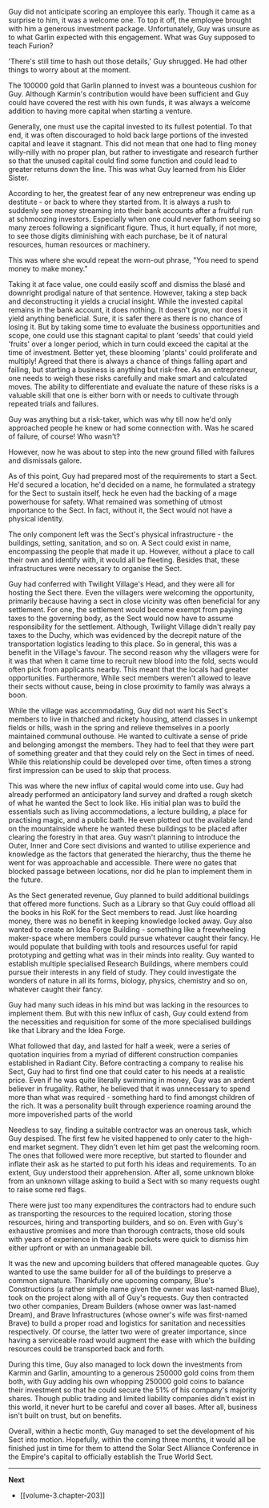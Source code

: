
Guy did not anticipate scoring an employee this early. Though it came as a surprise to him, it was a welcome one. To top it off, the employee brought with him a generous investment package. Unfortunately, Guy was unsure as to what Garlin expected with this engagement. What was Guy supposed to teach Furion?

'There's still time to hash out those details,' Guy shrugged. He had other things to worry about at the moment.

The 100000 gold that Garlin planned to invest was a bounteous cushion for Guy. Although Karmin's contribution would have been sufficient and Guy could have covered the rest with his own funds, it was always a welcome addition to having more capital when starting a venture.

Generally, one must use the capital invested to its fullest potential. To that end, it was often discouraged to hold back large portions of the invested capital and leave it stagnant. This did not mean that one had to fling money willy-nilly with no proper plan, but rather to investigate and research further so that the unused capital could find some function and could lead to greater returns down the line. This was what Guy learned from his Elder Sister.

According to her, the greatest fear of any new entrepreneur was ending up destitute - or back to where they started from. It is always a rush to suddenly see money streaming into their bank accounts after a fruitful run at schmoozing investors. Especially when one could never fathom seeing so many zeroes following a significant figure. Thus, it hurt equally, if not more, to see those digits diminishing with each purchase, be it of natural resources, human resources or machinery.

This was where she would repeat the worn-out phrase, "You need to spend money to make money."

Taking it at face value, one could easily scoff and dismiss the blasé and downright prodigal nature of that sentence. However, taking a step back and deconstructing it yields a crucial insight. While the invested capital remains in the bank account, it does nothing. It doesn't grow, nor does it yield anything beneficial. Sure, it is safer there as there is no chance of losing it. But by taking some time to evaluate the business opportunities and scope, one could use this stagnant capital to plant 'seeds' that could yield 'fruits' over a longer period, which in turn could exceed the capital at the time of investment. Better yet, these blooming 'plants' could proliferate and multiply! Agreed that there is always a chance of things falling apart and failing, but starting a business is anything but risk-free. As an entrepreneur, one needs to weigh these risks carefully and make smart and calculated moves. The ability to differentiate and evaluate the nature of these risks is a valuable skill that one is either born with or needs to cultivate through repeated trials and failures. 

Guy was anything but a risk-taker, which was why till now he'd only approached people he knew or had some connection with. Was he scared of failure, of course! Who wasn't?

However, now he was about to step into the new ground filled with failures and dismissals galore.

As of this point, Guy had prepared most of the requirements to start a Sect. He'd secured a location, he'd decided on a name, he formulated a strategy for the Sect to sustain itself, heck he even had the backing of a mage powerhouse for safety. What remained was something of utmost importance to the Sect. In fact, without it, the Sect would not have a physical identity.

The only component left was the Sect's physical infrastructure - the buildings, setting, sanitation, and so on. A Sect could exist in name, encompassing the people that made it up. However, without a place to call their own and identify with, it would all be fleeting. Besides that, these infrastructures were necessary to organise the Sect.

Guy had conferred with Twilight Village's Head, and they were all for hosting the Sect there. Even the villagers were welcoming the opportunity, primarily because having a sect in close vicinity was often beneficial for any settlement. For one, the settlement would become exempt from paying taxes to the governing body, as the Sect would now have to assume responsibility for the settlement. Although, Twilight Village didn't really pay taxes to the Duchy, which was evidenced by the decrepit nature of the transportation logistics leading to this place. So in general, this was a benefit in the Village's favour. The second reason why the villagers were for it was that when it came time to recruit new blood into the fold, sects would often pick from applicants nearby. This meant that the locals had greater opportunities. Furthermore, While sect members weren't allowed to leave their sects without cause, being in close proximity to family was always a boon.

While the village was accommodating, Guy did not want his Sect's members to live in thatched and rickety housing, attend classes in unkempt fields or hills, wash in the spring and relieve themselves in a poorly maintained communal outhouse. He wanted to cultivate a sense of pride and belonging amongst the members. They had to feel that they were part of something greater and that they could rely on the Sect in times of need. While this relationship could be developed over time, often times a strong first impression can be used to skip that process.

This was where the new influx of capital would come into use. Guy had already performed an anticipatory land survey and drafted a rough sketch of what he wanted the Sect to look like. His initial plan was to build the essentials such as living accommodations, a lecture building, a place for practising magic, and a public bath. He even plotted out the available land on the mountainside where he wanted these buildings to be placed after clearing the forestry in that area. Guy wasn't planning to introduce the Outer, Inner and Core sect divisions and wanted to utilise experience and knowledge as the factors that generated the hierarchy, thus the theme he went for was approachable and accessible. There were no gates that blocked passage between locations, nor did he plan to implement them in the future.

As the Sect generated revenue, Guy planned to build additional buildings that offered more functions. Such as a Library so that Guy could offload all the books in his RoK for the Sect members to read. Just like hoarding money, there was no benefit in keeping knowledge locked away. Guy also wanted to create an Idea Forge Building - something like a freewheeling maker-space where members could pursue whatever caught their fancy. He would populate that building with tools and resources useful for rapid prototyping and getting what was in their minds into reality. Guy wanted to establish multiple specialised Research Buildings, where members could pursue their interests in any field of study. They could investigate the wonders of nature in all its forms, biology, physics, chemistry and so on, whatever caught their fancy.

Guy had many such ideas in his mind but was lacking in the resources to implement them. But with this new influx of cash, Guy could extend from the necessities and requisition for some of the more specialised buildings like that Library and the Idea Forge.

What followed that day, and lasted for half a week, were a series of quotation inquiries from a myriad of different construction companies established in Radiant City. Before contracting a company to realise his Sect, Guy had to first find one that could cater to his needs at a realistic price. Even if he was quite literally swimming in money, Guy was an ardent believer in frugality. Rather, he believed that it was unnecessary to spend more than what was required - something hard to find amongst children of the rich. It was a personality built through experience roaming around the more impoverished parts of the world

Needless to say, finding a suitable contractor was an onerous task, which Guy despised. The first few he visited happened to only cater to the high-end market segment. They didn't even let him get past the welcoming room. The ones that followed were more receptive, but started to flounder and inflate their ask as he started to put forth his ideas and requirements. To an extent, Guy understood their apprehension. After all, some unknown bloke from an unknown village asking to build a Sect with so many requests ought to raise some red flags.

There were just too many expenditures the contractors had to endure such as transporting the resources to the required location, storing those resources, hiring and transporting builders, and so on. Even with Guy's exhaustive promises and more than thorough contracts, those old souls with years of experience in their back pockets were quick to dismiss him either upfront or with an unmanageable bill.

It was the new and upcoming builders that offered manageable quotes. Guy wanted to use the same builder for all of the buildings to preserve a common signature. Thankfully one upcoming company, Blue's Constructions (a rather simple name given the owner was last-named Blue), took on the project along with all of Guy's requests. Guy then contracted two other companies, Dream Builders (whose owner was last-named Dream), and Brave Infrastructures (whose owner's wife was first-named Brave) to build a proper road and logistics for sanitation and necessities respectively. Of course, the latter two were of greater importance, since having a serviceable road would augment the ease with which the building resources could be transported back and forth.

During this time, Guy also managed to lock down the investments from Karmin and Garlin, amounting to a generous 250000 gold coins from them both, with Guy adding his own whopping 250000 gold coins to balance their investment so that he could secure the 51% of his company's majority shares. Though public trading and limited liability companies didn't exist in this world, it never hurt to be careful and cover all bases. After all, business isn't built on trust, but on benefits.

Overall, within a hectic month, Guy managed to set the development of his Sect into motion. Hopefully, within the coming three months, it would all be finished just in time for them to attend the Solar Sect Alliance Conference in the Empire's capital to officially establish the True World Sect.

____

**Next**
* [[volume-3.chapter-203]]